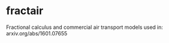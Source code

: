 # fractair
Fractional calculus and commercial air transport models used in: arxiv.org/abs/1601.07655
